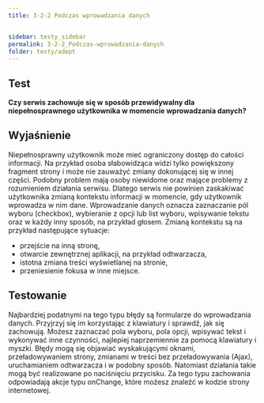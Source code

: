 ```yaml
---
title: 3-2-2 Podczas wprowadzania danych


sidebar: testy_sidebar
permalink: 3-2-2_Podczas-wprowadzania-danych
folder: testy/adept
---
```


## Test

**Czy serwis zachowuje się w sposób przewidywalny dla niepełnosprawnego użytkownika w momencie wprowadzania danych?**

## Wyjaśnienie
Niepełnosprawny użytkownik może mieć ograniczony dostęp do całości informacji. Na przykład osoba słabowidząca widzi tylko powiększony fragment strony i może nie zauważyć zmiany dokonującej się w innej części. Podobny problem mają osoby niewidome oraz mające problemy z rozumieniem działania serwisu. Dlatego serwis nie powinien zaskakiwać użytkownika zmianą kontekstu informacji w momencie, gdy użytkownik wprowadza w nim dane. Wprowadzanie danych oznacza zaznaczanie pól wyboru (checkbox), wybieranie z opcji lub list wyboru, wpisywanie tekstu oraz w każdy inny sposób, na przykład głosem. Zmianą kontekstu są na przykład następujące sytuacje:
-	przejście na inną stronę,
-	otwarcie zewnętrznej aplikacji, na przykład odtwarzacza,
-	istotna zmiana treści wyświetlanej na stronie,
-	przeniesienie fokusa w inne miejsce.

## Testowanie
Najbardziej podatnymi na tego typu błędy są formularze do wprowadzania danych. Przyjrzyj się im korzystając z klawiatury i sprawdź, jak się zachowują. Możesz zaznaczać pola wyboru, pola opcji, wpisywać tekst i wykonywać inne czynności, najlepiej naprzemiennie za pomocą klawiatury i myszki. Błędy mogą się objawiać wyskakującymi oknami, przeładowywaniem strony, zmianami w treści bez przeładowywania (Ajax), uruchamianiem odtwarzacza i w podobny sposób. Natomiast działania takie mogą być realizowane po naciśnięciu przycisku. Za tego typu zachowania odpowiadają akcje typu onChange, które możesz znaleźć w kodzie strony internetowej.
